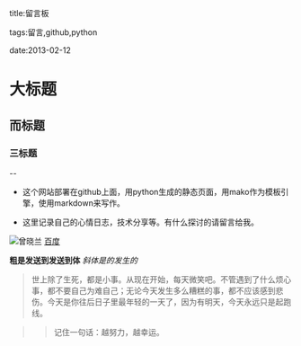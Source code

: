 title:留言板

tags:留言,github,python

date:2013-02-12 

# 大标题 #
## 而标题 #
### 三标题

--

+ 这个网站部署在github上面，用python生成的静态页面，用mako作为模板引擎，使用markdown来写作。

+ 这里记录自己的心情日志，技术分享等。有什么探讨的请留言给我。

![曾晓兰](http://static.loupan.com/upfile/borough/picture2/2013/03/22/20130322102346.jpg)
[百度](http://www.baidu.com)

**粗是发送到发送到体** *斜体是的发生的*


> 世上除了生死，都是小事。从现在开始，每天微笑吧。不管遇到了什么烦心事，都不要自己为难自己；无论今天发生多么糟糕的事，都不应该感到悲伤。今天是你往后日子里最年轻的一天了，因为有明天，今天永远只是起跑线。 

>> 记住一句话：越努力，越幸运。